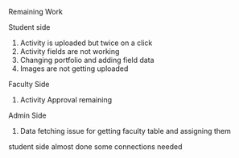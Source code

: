 Remaining Work

Student side
1. Activity is uploaded but twice on a click
2. Activity fields are not working 
3. Changing portfolio and adding field data
4. Images are not getting uploaded

Faculty Side
1. Activity Approval remaining

Admin Side
1. Data fetching issue for getting faculty table and assigning them

student side almost done
some connections needed
